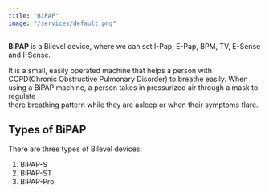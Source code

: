 ```yaml
---
title: "BiPAP"
image: "/services/default.png"
---
```


**BiPAP** is a Bilevel device, where we can set I-Pap, E-Pap, BPM, TV, E-Sense and I-Sense.

It is a small, easily operated machine that helps a person with COPD(Chronic Obstructive Pulmonary Disorder) to breathe easily. When using a BiPAP machine, a person takes in pressurized air through a mask to regulate  
there breathing pattern while they are asleep or when their symptoms flare.

## Types of BiPAP

There are three types of Bilevel devices:

1. BiPAP-S
2. BiPAP-ST
3. BiPAP-Pro

